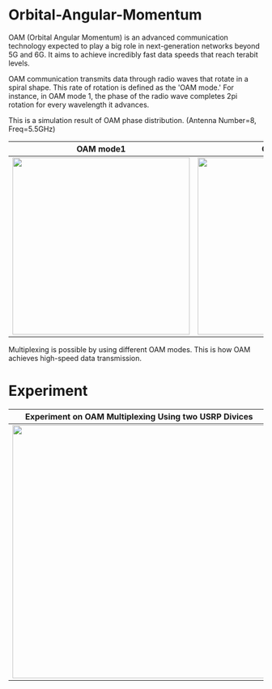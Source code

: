 # Orbital-Angular-Momentum
OAM (Orbital Angular Momentum) is an advanced communication technology expected to play a big role in next-generation networks beyond 5G and 6G. It aims to achieve incredibly fast data speeds that reach terabit levels.

OAM communication transmits data through radio waves that rotate in a spiral shape. This rate of rotation is defined as the 'OAM mode.' For instance, in OAM mode 1, the phase of the radio wave completes 2pi rotation for every wavelength it advances.


This is a simulation result of OAM phase distribution. 
(Antenna Number=8, Freq=5.5GHz)

OAM mode1 | OAM mode2
:--: | :--:
<img width="350" src="https://github.com/yusho-nakawaki/Orbital-Angular-Momentum/assets/75678016/8efa2394-ae1f-4763-9532-8c5bb53c928b"> | <img width="350" src="https://github.com/yusho-nakawaki/Orbital-Angular-Momentum/assets/75678016/350640eb-c7fc-4c29-9f4b-35265973669f">

Multiplexing is possible by using different OAM modes. This is how OAM achieves high-speed data transmission.

# Experiment
Experiment on OAM Multiplexing Using two USRP Divices | 
:--: | 
<img width="500" src="https://github.com/yusho-nakawaki/Orbital-Angular-Momentum/assets/75678016/c29f7ea7-d0d8-4be9-978b-01bfc9c76c2d"> |

